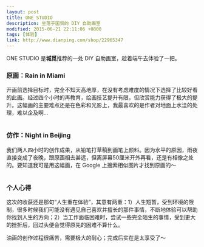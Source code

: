 ```yaml
---
layout: post
title: ONE STUDIO
description: 坐落于国贸的 DIY 自助画室
modified: 2015-06-21 22:11:06 +0800
tags: [体验]
link: http://www.dianping.com/shop/22965347
---
```


ONE STUDIO 是**城觅**推荐的一处 DIY 自助画室，趁着端午去体验了一把。

### 原画：Rain in Miami

开画前选择目标时，完全不知天高地厚，在没有考虑难度的情况下选择了比较好看的此画。经过四个小时的再教育，绘画技艺提升有限，但欣赏能力获得了极大的提升。这幅画的主要难点还是在色彩和光影上，我最喜欢的是作者对地面上水洼的处理，难以企及啊...

<img src="{{ site.baseurl }}/assets/images/2015/0620-1.jpg" class="am-img-responsive" alt=""/>

### 仿作：Night in Beijing

我们两人四小时的创作成果，从铅笔打草稿到画笔上颜料。因为水平的原因，雨夜直接变成了夜晚，跟原画相去甚远，但离屏幕50厘米开外再看，还是有相像之处的。要知道我可是用这幅画，在 Google 上搜索相似图片才找到原画的～

<img src="{{ site.baseurl }}/assets/images/2015/0620-2.jpg" class="am-img-responsive" alt=""/>

### 个人心得

这次的收获还是那句“人生重在体验”，其意有两重：1）人生短暂，受到环境的限制，很多时候我们可能没有遇见自己喜欢并擅长的那件事情，不断地体验可以帮助你找到人生的方向；2）当工作面临困难时，尝试一些完全陌生的事情，受到更大的挫折后，回过头便会觉得原先的困难不算什么。

油画的创作过程很痛苦，需要极大的耐心；完成后实在是太享受了～
